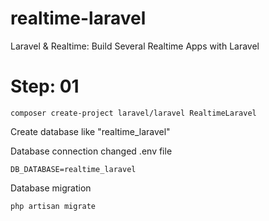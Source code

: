 # realtime-laravel
Laravel &amp; Realtime: Build Several Realtime Apps with Laravel

# Step: 01
```
composer create-project laravel/laravel RealtimeLaravel
```

Create database like "realtime_laravel"

Database connection changed .env file
```
DB_DATABASE=realtime_laravel
```
Database migration
```
php artisan migrate
```
